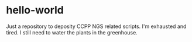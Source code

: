 # hello-world
Just a repository to deposity CCPP NGS related scripts.
I'm exhausted and tired.
I still need to water the plants in the greenhouse.
